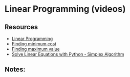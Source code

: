 # Linear Programming (videos)

## Resources

- [Linear Programming](https://www.youtube.com/watch?v=M4K6HYLHREQ)
- [Finding minimum cost](https://www.youtube.com/watch?v=2ACJ9ewUC6U)
- [Finding maximum value](https://www.youtube.com/watch?v=8AA_81xI3ik)
- [Solve Linear Equations with Python - Simplex Algorithm](https://www.youtube.com/watch?v=44pAWI7v5Zk)

## Notes: 
